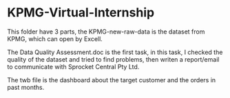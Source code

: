 # KPMG-Virtual-Internship
This folder have 3 parts, the KPMG-new-raw-data is the dataset from KPMG, which can open by Excell.


The Data Quality Assessment.doc is the first task, in this task, I checked the quality of the dataset and tried to find problems, then writen a report/email to communicate with Sprocket Central Pty Ltd.


The twb file is the dashboard about the target customer and the orders in past months.
